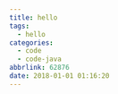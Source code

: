 ```yaml
---
title: hello
tags:
  - hello
categories:
  - code
  - code-java
abbrlink: 62876
date: 2018-01-01 01:16:20
---
```


<!--more-->